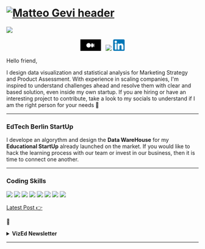 # [![Matteo Gevi header](https://raw.githubusercontent.com/DataStrander/DataStrander/main/icon/gh-bannner-light.png)](https://vizedex.com)

<p>
  <a href="https://www.vizedex.com/"><img height="30" src="https://github.com/WaylonWalker/WaylonWalker/blob/main/icon/death_stranding_title.png?raw=true"></a>
</p>

<p align='center'>
<a href="https://medium.com/@matteo_gevi"><img height="30" src="https://github.com/DataStrander/DataStrander/blob/main/icon/medium_logo.jpg?raw=true"></a>&nbsp;&nbsp;
<a href="https://www.vizedex.com/"><img height="30" src="https://github.com/WaylonWalker/WaylonWalker/blob/main/icon/vized_purple_logo.png?raw=true"></a>
<a href="https://www.linkedin.com/in/matteo-gevi/"><img height="30" src="https://github.com/DataStrander/DataStrander/blob/main/icon/linkedin.png?raw=true"></a>
</p>

Hello friend,

I design data visualization and statistical analysis for Marketing Strategy and Product Assessment. With experience in scaling companies, I'm inspired to understand challenges ahead and resolve them with clear and based solution, even inside my own startup. If you are hiring or have an interesting project to contribute, take a look to my socials to understand if I am the right person for your needs 💌

  ---
  
### EdTech Berlin StartUp

I develope an algorythm and design the **Data WareHouse** for my **Educational StartUp** already launched on the market. If you would like to hack the learning process with our team or invest in our business, then it is time to connect one another.

 ---

### Coding Skills

![](https://img.shields.io/badge/<Code>-<Python>-informational?style=flat&logo=<#3776AB>&logoColor=white&color=2bbc8a)
![](https://img.shields.io/badge/<DB>-<PostgreeSQL>-informational?style=flat&logo=<#4169E1>&logoColor=white&color=2bbc8a)
![](https://img.shields.io/badge/<OS>-<Linux>-informational?style=flat&logo=<#FCC624>&logoColor=white&color=2bbc8a)
![](https://img.shields.io/badge/<Shell>-<Bash>-informational?style=flat&logo=<#4EAA25>&logoColor=white&color=2bbc8a)
![](https://img.shields.io/badge/<BI>-<Tableau>-informational?style=flat&logo=<#E97627>&logoColor=white&color=2bbc8a)
![](https://img.shields.io/badge/<Cloud>-<AWS>-informational?style=flat&logo=<#232F3E>&logoColor=white&color=2bbc8a)
![](https://img.shields.io/badge/<Dev>-<Docker>-informational?style=flat&logo=<#2496ED>&logoColor=white&color=2bbc8a)
![](https://img.shields.io/badge/<Dev>-<VisualStudio>-informational?style=flat&logo=<#5C2D91>&logoColor=white&color=2bbc8a)

[Latest Post 👉](https://waylonwalker.com/latest)

💌
<details>
 <summary><strong> VizEd Newsletter</strong></summary>
 <a href="https://www.vizedex.com/blog-new/"><img width="400" src="https://www.vizedex.com/blog-new/"></a>
 
</details>

---
